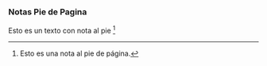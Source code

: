 ### Notas Pie de Pagina

Esto es un texto con nota al pie [^1]

[^1]: Esto es una nota al pie de página.

